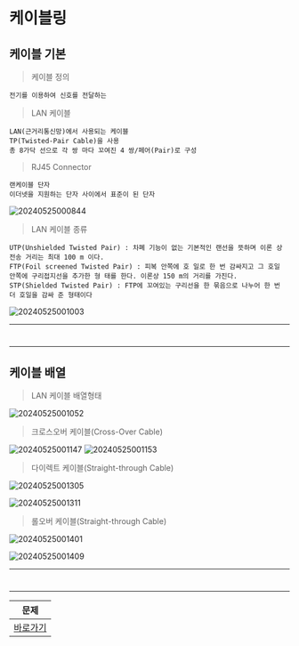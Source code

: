 # 케이블링

케이블 기본
---

> 케이블 정의<br>
```
전기를 이용하여 신호를 전달하는 
```
> LAN 케이블<br>
```
LAN(근거리통신망)에서 사용되는 케이블
TP(Twisted-Pair Cable)을 사용
총 8가닥 선으로 각 쌍 마다 꼬여진 4 쌍/페어(Pair)로 구성
```
> RJ45 Connector<br>
```
랜케이블 단자
이더넷을 지원하는 단자 사이에서 표준이 된 단자
```
![20240525000844](https://github.com/MY-ALL-LECTURE/CCNA/assets/84259104/7fb465f0-1a37-45ad-bd4c-bbcc5a15cc5b)

> LAN 케이블 종류<br>
```
UTP(Unshielded Twisted Pair) : 차폐 기능이 없는 기본적인 랜선을 뜻하며 이론 상 전송 거리는 최대 100 m 이다.
FTP(Foil screened Twisted Pair) : 피복 안쪽에 호 일로 한 번 감싸지고 그 호일 안쪽에 구리접지선을 추가한 형 태를 한다. 이론상 150 m의 거리를 가진다.
STP(Shielded Twisted Pair) : FTP에 꼬여있는 구리선을 한 묶음으로 나누어 한 번 더 호일을 감싸 준 형태이다
```
![20240525001003](https://github.com/MY-ALL-LECTURE/CCNA/assets/84259104/8c847664-206b-4508-883b-40ba40a90df1)


---
#
---

케이블 배열
---

>LAN 케이블 배열형태<br>

![20240525001052](https://github.com/MY-ALL-LECTURE/CCNA/assets/84259104/d7068035-a978-4ded-8fb2-95d3dd6eafa8)

>크로스오버 케이블(Cross-Over Cable)<br>

![20240525001147](https://github.com/MY-ALL-LECTURE/CCNA/assets/84259104/8fb99a90-6ba5-4d59-b9be-6da380da0af7)
![20240525001153](https://github.com/MY-ALL-LECTURE/CCNA/assets/84259104/ad8bc816-da97-4aac-931b-8f97375d2533)

> 다이렉트 케이블(Straight-through Cable)<br>

![20240525001305](https://github.com/MY-ALL-LECTURE/CCNA/assets/84259104/8ce79a2e-cc0a-4b7c-9393-1f22eff055f7)

![20240525001311](https://github.com/MY-ALL-LECTURE/CCNA/assets/84259104/b0dec562-38c1-4c81-9639-5c715305d454)

> 롤오버 케이블(Straight-through Cable)<br>

![20240525001401](https://github.com/MY-ALL-LECTURE/CCNA/assets/84259104/fca0b47d-5b44-402a-bfe0-ae3edafd8252)

![20240525001409](https://github.com/MY-ALL-LECTURE/CCNA/assets/84259104/5d8955dc-13d9-4c3f-82e6-785a7012c080)


---
#
---
|문제|
|-|
|[바로가기](./01.md)|


